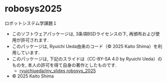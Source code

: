 # robosys2025
ロボットシステム学課題１

- このソフトウェアパッケージは, 3条項BSDライセンスの下, 再頒布および使用が許可されます.
- このパッケージは, Ryuichi Ueda由来のコード（© 2025 Kaito Shima）を利用しています.
- このパッケージは, 下記のスライドは（CC-BY-SA 4.0 by Ryuichi Ueda）のものを, 本人の許可を得て自身の著作としたものです.
	- [ryuichiueda/my_slides robosys_2025](https://github.com/ryuichiueda/slides_marp/tree/master/robosys2025)
- © 2025 Kaito Shima
